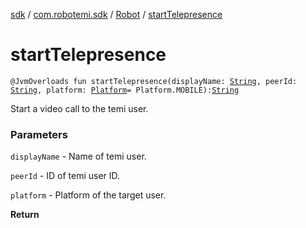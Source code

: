 [sdk](../../index.md) / [com.robotemi.sdk](../index.md) / [Robot](index.md) / [startTelepresence](./start-telepresence.md)

# startTelepresence

`@JvmOverloads fun startTelepresence(displayName: `[`String`](https://kotlinlang.org/api/latest/jvm/stdlib/kotlin/-string/index.html)`, peerId: `[`String`](https://kotlinlang.org/api/latest/jvm/stdlib/kotlin/-string/index.html)`, platform: `[`Platform`](../../com.robotemi.sdk.constants/-platform/index.md)` = Platform.MOBILE): `[`String`](https://kotlinlang.org/api/latest/jvm/stdlib/kotlin/-string/index.html)

Start a video call to the temi user.

### Parameters

`displayName` - Name of temi user.

`peerId` - ID of temi user ID.

`platform` - Platform of the target user.

**Return**

